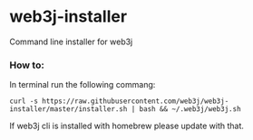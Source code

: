 # web3j-installer
Command line installer for web3j

### How to:
In terminal run the following commang:

` curl -s https://raw.githubusercontent.com/web3j/web3j-installer/master/installer.sh | bash && ~/.web3j/web3j.sh `

If web3j cli is installed with homebrew please update with that.
